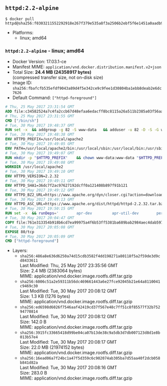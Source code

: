 ## `httpd:2.2-alpine`

```console
$ docker pull httpd@sha256:f0303211552292918e267f379e535a8f3a2506b2ebf5f6e1451a0aadb91e75be
```

-	Platforms:
	-	linux; amd64

### `httpd:2.2-alpine` - linux; amd64

-	Docker Version: 17.03.1-ce
-	Manifest MIME: `application/vnd.docker.distribution.manifest.v2+json`
-	Total Size: **24.4 MB (24358917 bytes)**  
	(compressed transfer size, not on-disk size)
-	Image ID: `sha256:fbafcfb535efdf9043a89d4f5e342ce9c9fee1d30804ba1ebb8deab2e6dc7626`
-	Default Command: `["httpd-foreground"]`

```dockerfile
# Thu, 25 May 2017 23:31:54 GMT
ADD file:c34582524a7c4fa2ccb67d48efaa6edacff8bc8115a26a511b2385a03f56aa8e in / 
# Thu, 25 May 2017 23:31:55 GMT
CMD ["/bin/sh"]
# Tue, 30 May 2017 19:48:37 GMT
RUN set -x 	&& addgroup -g 82 -S www-data 	&& adduser -u 82 -D -S -G www-data www-data
# Tue, 30 May 2017 19:48:38 GMT
ENV HTTPD_PREFIX=/usr/local/apache2
# Tue, 30 May 2017 19:49:05 GMT
ENV PATH=/usr/local/apache2/bin:/usr/local/sbin:/usr/local/bin:/usr/sbin:/usr/bin:/sbin:/bin
# Tue, 30 May 2017 19:49:07 GMT
RUN mkdir -p "$HTTPD_PREFIX" 	&& chown www-data:www-data "$HTTPD_PREFIX"
# Tue, 30 May 2017 19:49:08 GMT
WORKDIR /usr/local/apache2
# Tue, 30 May 2017 19:49:10 GMT
ENV HTTPD_VERSION=2.2.32
# Tue, 30 May 2017 19:49:11 GMT
ENV HTTPD_SHA1=36dc7f2ac97627192dcff0a121408b897f91b121
# Tue, 30 May 2017 19:49:12 GMT
ENV HTTPD_BZ2_URL=https://www.apache.org/dyn/closer.cgi?action=download&filename=httpd/httpd-2.2.32.tar.bz2
# Tue, 30 May 2017 19:49:13 GMT
ENV HTTPD_ASC_URL=https://www.apache.org/dist/httpd/httpd-2.2.32.tar.bz2.asc
# Tue, 30 May 2017 19:50:15 GMT
RUN set -x 	&& runDeps=' 		apr-dev 		apr-util-dev 		perl 	' 	&& apk add --no-cache --virtual .build-deps 		$runDeps 		ca-certificates 		coreutils 		dpkg-dev dpkg 		gcc 		gnupg 		libc-dev 		make 		openssl 		openssl-dev 		pcre-dev 		tar 		&& wget -O httpd.tar.bz2 "$HTTPD_BZ2_URL" 	&& echo "$HTTPD_SHA1 *httpd.tar.bz2" | sha1sum -c - 	&& wget -O httpd.tar.bz2.asc "$HTTPD_ASC_URL" 	&& export GNUPGHOME="$(mktemp -d)" 	&& gpg --keyserver ha.pool.sks-keyservers.net --recv-keys B1B96F45DFBDCCF974019235193F180AB55D9977 	&& gpg --batch --verify httpd.tar.bz2.asc httpd.tar.bz2 	&& rm -r "$GNUPGHOME" httpd.tar.bz2.asc 		&& mkdir -p src 	&& tar -xf httpd.tar.bz2 -C src --strip-components=1 	&& rm httpd.tar.bz2 	&& cd src 		&& gnuArch="$(dpkg-architecture --query DEB_BUILD_GNU_TYPE)" 	&& ./configure 		--build="$gnuArch" 		--prefix="$HTTPD_PREFIX" 		--enable-mods-shared='all ssl ldap cache proxy authn_alias mem_cache file_cache authnz_ldap charset_lite dav_lock disk_cache' 	&& make -j "$(nproc)" 	&& make install 		&& cd .. 	&& rm -r src man manual 		&& sed -ri 		-e 's!^(\s*CustomLog)\s+\S+!\1 /proc/self/fd/1!g' 		-e 's!^(\s*ErrorLog)\s+\S+!\1 /proc/self/fd/2!g' 		"$HTTPD_PREFIX/conf/httpd.conf" 		&& runDeps="$runDeps $( 		scanelf --needed --nobanner --recursive /usr/local 			| awk '{ gsub(/,/, "\nso:", $2); print "so:" $2 }' 			| sort -u 			| xargs -r apk info --installed 			| sort -u 	)" 	&& apk add --virtual .httpd-rundeps $runDeps 	&& apk del .build-deps
# Tue, 30 May 2017 20:04:47 GMT
COPY file:761e313354b918b6cd7ea99975a4f6b53ff5381ba689bab2984aec4dab597215 in /usr/local/bin/ 
# Tue, 30 May 2017 20:05:08 GMT
EXPOSE 80/tcp
# Tue, 30 May 2017 20:05:09 GMT
CMD ["httpd-foreground"]
```

-	Layers:
	-	`sha256:486a8e636d6250a74d15cdb3582f4dd198271a80118f5a2f59de3d9cd8433611`  
		Last Modified: Thu, 25 May 2017 23:35:56 GMT  
		Size: 2.4 MB (2383064 bytes)  
		MIME: application/vnd.docker.image.rootfs.diff.tar.gzip
	-	`sha256:6006c51a2e59311b56dc469661443a6e27fce92045b21e64a8110041c9469c30`  
		Last Modified: Tue, 30 May 2017 20:08:12 GMT  
		Size: 1.3 KB (1276 bytes)  
		MIME: application/vnd.docker.image.rootfs.diff.tar.gzip
	-	`sha256:ed6598d6026f7546aaf42419cd37f567e48c7ff51c8f85577f32b75294770814`  
		Last Modified: Tue, 30 May 2017 20:08:12 GMT  
		Size: 142.0 B  
		MIME: application/vnd.docker.image.rootfs.diff.tar.gzip
	-	`sha256:3915fc33665418d99be04ca07b13de38c9a5db3d7db007123d8d1e8b013b57e4`  
		Last Modified: Tue, 30 May 2017 20:08:17 GMT  
		Size: 22.0 MB (21974152 bytes)  
		MIME: application/vnd.docker.image.rootfs.diff.tar.gzip
	-	`sha256:16ead06a7f24bc1a47f5d359c6c902074ab305ba7d55aa40f2dcb058b841d82a`  
		Last Modified: Tue, 30 May 2017 20:08:16 GMT  
		Size: 283.0 B  
		MIME: application/vnd.docker.image.rootfs.diff.tar.gzip
